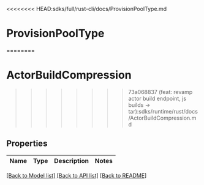 <<<<<<<< HEAD:sdks/full/rust-cli/docs/ProvisionPoolType.md
# ProvisionPoolType
========
# ActorBuildCompression
>>>>>>>> 73a068837 (feat: revamp actor build endpoint, js builds -> tar):sdks/runtime/rust/docs/ActorBuildCompression.md

## Properties

Name | Type | Description | Notes
------------ | ------------- | ------------- | -------------

[[Back to Model list]](../README.md#documentation-for-models) [[Back to API list]](../README.md#documentation-for-api-endpoints) [[Back to README]](../README.md)


